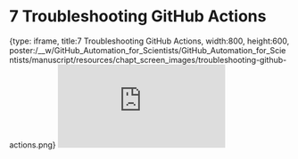 # 7 Troubleshooting GitHub Actions
 
{type: iframe, title:7 Troubleshooting GitHub Actions, width:800, height:600, poster:/__w/GitHub_Automation_for_Scientists/GitHub_Automation_for_Scientists/manuscript/resources/chapt_screen_images/troubleshooting-github-actions.png}
![](https://hutchdatascience.org/GitHub_Automation_for_Scientists/troubleshooting-github-actions.html)
 

 
